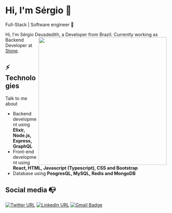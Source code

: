 # Hi, I'm Sérgio :wave:

Full-Stack | Software engineer :robot:

Hi, I'm Sérgio Deusdedith, a Developer from Brazil. <img align="right" width="400" height="auto" src="https://media.giphy.com/media/13cswZEvNJM7ZK/giphy.gif"> Currently working as Backend <br/>Developer at [Stone](https://www.stone.com.br/).

## ⚡ Technologies

Talk to me about

- Backend development using **Elixir, Node.js, Express, GraphQL**
- Front-end development using **React, HTML, Javascript (Typescript), CSS and Bootstrap**
- Database using **PosgresQL, MySQL, Redis and MongoDB**

## Social media :mailbox_with_no_mail:

[![Twitter URL](https://img.shields.io/twitter/url?color=%231DA1F2&label=follow&logo=twitter&logoColor=%231DA1F2&style=flat-square&url=https%3A%2F%2Fwww.twitter.com%2Fuser%osergioneto)](https://twitter.com/osergioneto)
[![Linkedin URL](https://img.shields.io/twitter/url?color=%230072b1&label=connect&logo=linkedin&logoColor=%230072b1&style=flat-square&url=https%3A%2F%2Fwww.linkedin.com%2Fin%2Fosergioneto%2F)](https://www.linkedin.com/in/osergioneto/)
[![Gmail Badge](https://img.shields.io/twitter/url?color=red&label=mail&logo=gmail&logoColor=red&style=flat-square&url=https%3A%2F%2Fwww.reddit.com%2Fuser%2Fosergioneto)](mailto:sergio.deusdedith@gmail.com)
